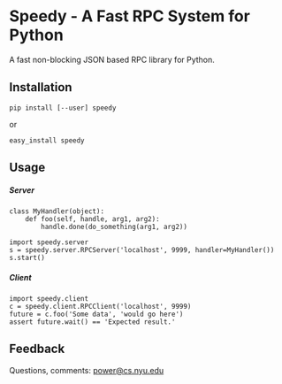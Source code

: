 Speedy - A Fast RPC System for Python
=====================================

A fast non-blocking JSON based RPC library for Python.

Installation
------------

    pip install [--user] speedy

or

    easy_install speedy

Usage
-----

##### Server
    
    class MyHandler(object):
        def foo(self, handle, arg1, arg2):
            handle.done(do_something(arg1, arg2))

    import speedy.server
    s = speedy.server.RPCServer('localhost', 9999, handler=MyHandler())
    s.start()

##### Client

    import speedy.client
    c = speedy.client.RPCClient('localhost', 9999)
    future = c.foo('Some data', 'would go here')
    assert future.wait() == 'Expected result.'

Feedback
--------

Questions, comments: <power@cs.nyu.edu>

